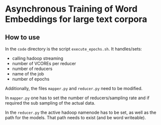 # Asynchronous Training of Word Embeddings for large text corpora

## How to use

In the `code` directory is the script `execute_epochs.sh`. It
handles/sets:
* calling hadoop streaming
* number of VCOREs per reducer
* number of reducers
* name of the job
* number of epochs

Additionally, the files `mapper.py` and `reducer.py` need to be modified.

In `mapper.py` one has to set the number of reducers/sampling rate and if
required the sub sampling of the actual data.

In the `reducer.py` the active hadoop namenode has to be set, as well as
the path for the models. That path needs to exist (and be word writeable).
